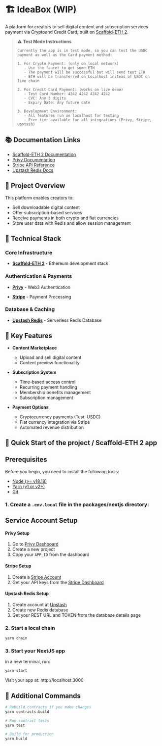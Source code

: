 # 🏗 IdeaBox (WIP)

A platform for creators to sell digital content and subscription services payment via Cryptoand Credit Card, built on [Scaffold-ETH 2](https://github.com/scaffold-eth/scaffold-eth-2).

> ⚠️ **Test Mode Instructions**
>
> ```
> Currently the app is in test mode, so you can test the USDC payment as well as the Card payment method:
>
> 1. For Crypto Payment: (only on local network)
>    - Use the faucet to get some ETH
>    - The payment will be successful but will send test ETH
>    - ETH will be transferred on Localhost instead of USDC on live chain
>
> 2. For Credit Card Payment: (works on live demo)
>    - Test Card Number: 4242 4242 4242 4242
>    - CVC: Any 3 digits
>    - Expiry Date: Any future date
>
> 3. Development Environment:
>    - All features run on localhost for testing
>    - Free tier available for all integrations (Privy, Stripe, Upstash)
> ```

## 📚 Documentation Links

-   [Scaffold-ETH 2 Documentation](https://docs.scaffoldeth.io/)
-   [Privy Documentation](https://docs.privy.io/)
-   [Stripe API Reference](https://stripe.com/docs/api)
-   [Upstash Redis Docs](https://docs.upstash.com/redis)

## 🎯 Project Overview

This platform enables creators to:

-   Sell downloadable digital content
-   Offer subscription-based services
-   Receive payments in both crypto and fiat currencies
-   Store user data with Redis and allow session management

## 🔧 Technical Stack

### Core Infrastructure

-   [**Scaffold-ETH 2**](https://github.com/scaffold-eth/scaffold-eth-2) - Ethereum development stack

### Authentication & Payments

-   [**Privy**](https://www.privy.io/) - Web3 Authentication

-   [**Stripe**](https://stripe.com/docs/api) - Payment Processing

### Database & Caching

-   [**Upstash Redis**](https://upstash.com/) - Serverless Redis Database

## 🌟 Key Features

-   **Content Marketplace**

    -   Upload and sell digital content
    -   Content preview functionality

-   **Subscription System**

    -   Time-based access control
    -   Recurring payment handling
    -   Membership benefits management
    -   Subscription management

-   **Payment Options**
    -   Cryptocurrency payments (Test: USDC)
    -   Fiat currency integration via Stripe
    -   Automated revenue distribution

## 🚀 Quick Start of the project / Scaffold-ETH 2 app

## Prerequisites

Before you begin, you need to install the following tools:

-   [Node (>= v18.18)](https://nodejs.org/en/)
-   [Yarn (v1 or v2+)](https://yarnpkg.com/getting-started/install)
-   [Git](https://git-scm.com/downloads)

### 1. Create a `.env.local` file in the packages/nextjs directory:

## Service Account Setup

#### Privy Setup

1. Go to [Privy Dashboard](https://console.privy.io/)
2. Create a new project
3. Copy your `APP_ID` from the dashboard

#### Stripe Setup

1. Create a [Stripe Account](https://dashboard.stripe.com/register)
2. Get your API keys from the [Stripe Dashboard](https://dashboard.stripe.com/apikeys)

#### Upstash Redis Setup

1. Create account at [Upstash](https://console.upstash.com/)
2. Create new Redis database
3. Get your REST URL and TOKEN from the database details page

### 2. Start a local chain

```bash
yarn chain
```

### 3. Start your NextJS app

in a new terminal, run:

```bash
yarn start
```

Visit your app at: http://localhost:3000

## 📝 Additional Commands

```bash
# Rebuild contracts if you make changes
yarn contracts:build

# Run contract tests
yarn test

# Build for production
yarn build
```
